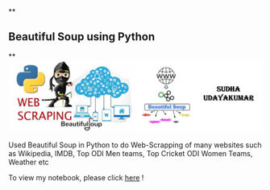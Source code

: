 
**

## Beautiful Soup using Python

**
![enter image description here](https://github.com/SudhaUdayakumar/Web-Scrapping/blob/main/BeautifulSoup/Beautiful%20Soup.jpeg?raw=true)

Used Beautiful Soup in Python to do Web-Scrapping of many websites such as Wikipedia, IMDB, Top ODI Men teams, Top Cricket ODI Women Teams, Weather etc

To view my notebook, please click [here](https://github.com/SudhaUdayakumar/Web-Scrapping/blob/main/WebScrapping%20-Beautiful%20Soup-%20Sudha.ipynb) !
